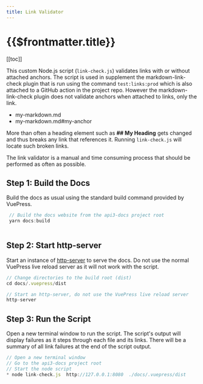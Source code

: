 ```yaml
---
title: Link Validator
---
```


# {{$frontmatter.title}}

<TocHeader />
[[toc]]

This custom Node.js script (`link-check.js`) validates links with or without attached anchors. The script is used in supplement the markdown-link-check plugin that is run using the command `test:links:prod` which is also attached to a GitHub action in the project repo. However the markdown-link-check plugin does not validate anchors when attached to links, only the link.

- my-markdown.md
- my-markdown.md#my-anchor

More than often a heading element such as **## My Heading** gets changed and thus breaks any link that references it. Running `link-check.js` will locate such broken links. 

The link validator is a manual and time consuming process that should be performed as often as possible. 

## Step 1: Build the Docs

Build the docs as usual using the standard build command provided by VuePress.

```js
 // Build the docs website from the api3-docs project root
 yarn docs:build
 
 ```

## Step 2: Start http-server

Start an instance of [http-server](https://www.npmjs.com/package/http-server) to serve the docs. Do not use the normal VuePress live reload server as it will not work with the script. 

 ```js
 // Change directories to the build root (dist)
 cd docs/.vuepress/dist
 
 // Start an http-server, do not use the VuePress live reload server
 http-server
 ```

 ## Step 3: Run the Script

Open a new terminal window to run the script. The script's output will display failures as it steps through each file and its links. There will be a summary of all link failures at the end of the script output.

 ```js
 // Open a new terminal window
 // Go to the api3-docs project root
 // Start the node script
 * node link-check.js  http://127.0.0.1:8080  ./docs/.vuepress/dist

```






